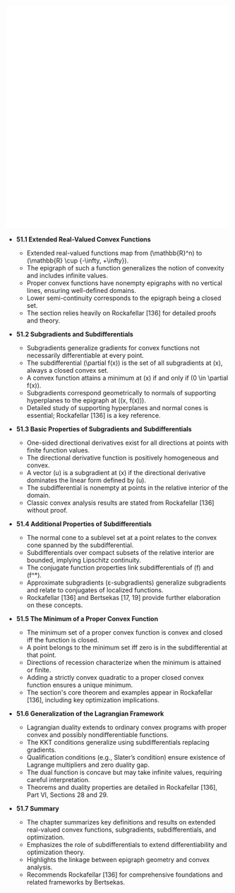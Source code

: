 ![ATD-ch51-nonlinear-opt-subgradients-subdifferentials](ATD-ch51-nonlinear-opt-subgradients-subdifferentials.best.png)

- **51.1 Extended Real-Valued Convex Functions**
  - Extended real-valued functions map from \(\mathbb{R}^n\) to \(\mathbb{R} \cup \{-\infty, +\infty\}\).
  - The epigraph of such a function generalizes the notion of convexity and includes infinite values.
  - Proper convex functions have nonempty epigraphs with no vertical lines, ensuring well-defined domains.
  - Lower semi-continuity corresponds to the epigraph being a closed set.
  - The section relies heavily on Rockafellar [136] for detailed proofs and theory.

- **51.2 Subgradients and Subdifferentials**
  - Subgradients generalize gradients for convex functions not necessarily differentiable at every point.
  - The subdifferential \(\partial f(x)\) is the set of all subgradients at \(x\), always a closed convex set.
  - A convex function attains a minimum at \(x\) if and only if \(0 \in \partial f(x)\).
  - Subgradients correspond geometrically to normals of supporting hyperplanes to the epigraph at \((x, f(x))\).
  - Detailed study of supporting hyperplanes and normal cones is essential; Rockafellar [136] is a key reference.

- **51.3 Basic Properties of Subgradients and Subdifferentials**
  - One-sided directional derivatives exist for all directions at points with finite function values.
  - The directional derivative function is positively homogeneous and convex.
  - A vector \(u\) is a subgradient at \(x\) if the directional derivative dominates the linear form defined by \(u\).
  - The subdifferential is nonempty at points in the relative interior of the domain.
  - Classic convex analysis results are stated from Rockafellar [136] without proof.

- **51.4 Additional Properties of Subdifferentials**
  - The normal cone to a sublevel set at a point relates to the convex cone spanned by the subdifferential.
  - Subdifferentials over compact subsets of the relative interior are bounded, implying Lipschitz continuity.
  - The conjugate function properties link subdifferentials of \(f\) and \(f^*\).
  - Approximate subgradients (ε-subgradients) generalize subgradients and relate to conjugates of localized functions.
  - Rockafellar [136] and Bertsekas [17, 19] provide further elaboration on these concepts.

- **51.5 The Minimum of a Proper Convex Function**
  - The minimum set of a proper convex function is convex and closed iff the function is closed.
  - A point belongs to the minimum set iff zero is in the subdifferential at that point.
  - Directions of recession characterize when the minimum is attained or finite.
  - Adding a strictly convex quadratic to a proper closed convex function ensures a unique minimum.
  - The section's core theorem and examples appear in Rockafellar [136], including key optimization implications.

- **51.6 Generalization of the Lagrangian Framework**
  - Lagrangian duality extends to ordinary convex programs with proper convex and possibly nondifferentiable functions.
  - The KKT conditions generalize using subdifferentials replacing gradients.
  - Qualification conditions (e.g., Slater’s condition) ensure existence of Lagrange multipliers and zero duality gap.
  - The dual function is concave but may take infinite values, requiring careful interpretation.
  - Theorems and duality properties are detailed in Rockafellar [136], Part VI, Sections 28 and 29.

- **51.7 Summary**
  - The chapter summarizes key definitions and results on extended real-valued convex functions, subgradients, subdifferentials, and optimization.
  - Emphasizes the role of subdifferentials to extend differentiability and optimization theory.
  - Highlights the linkage between epigraph geometry and convex analysis.
  - Recommends Rockafellar [136] for comprehensive foundations and related frameworks by Bertsekas.
